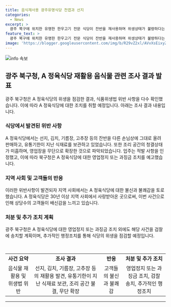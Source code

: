 ```yaml
---
title: 음식재사용 광주유명식당 천엽과 선지
categories:
  - News
excerpt: >
  광주 북구에 위치한 유명한 한우고기 전문 식당이 잔반을 재사용하며 위생상태가 불량하다는 의혹이 제기됐다. 이에 북구는 A 정육식당을 21일 현장점검하여 식품위생법 위반을 확인했고, 영업정지 또는 과징금 처분 및 검찰 송치 등의 조치를 취할 예정이다. 이로써 30년 이상 손님들의 사랑을 받아온 맛집으로 알려진 A 정육식당이 발생한 문제로 큰 관심을 끌고 있으며, 고객들의 불쾌감과 배신감을 일으키고 있다.
feature_text: >
  광주 북구에 위치한 유명한 한우고기 전문 식당이 잔반을 재사용하며 위생상태가 불량하다는 의혹이 제기됐다. 이에 북구는 A 정육식당을 21일 현장점검하여 식품위생법 위반을 확인했고, 영업정지 또는 과징금 처분 및 검찰 송치 등의 조치를 취할 예정이다. 이로써 30년 이상 손님들의 사랑을 받아온 맛집으로 알려진 A 정육식당이 발생한 문제로 큰 관심을 끌고 있으며, 고객들의 불쾌감과 배신감을 일으키고 있다.
image: 'https://blogger.googleusercontent.com/img/b/R29vZ2xl/AVvXsEixyZcFfHzMRdzZMjFBmAUKJYCLCGyLL1o632UiGVXcaFdKo_bkvkuCioo0uUKlGfBVcT3P84aROyZIXSBEx3Aw5nCQ3pTgDom1WDC4m8eifvWiAmWEEVb4x6G_l8C0QH225ldMjyaFvpxGEBGNO37VmDTDMHGhJPq73UglMfDca1-0aw/s1600/blogspot.png'
---
```


<p><img src="https://blogger.googleusercontent.com/img/b/R29vZ2xl/AVvXsEixyZcFfHzMRdzZMjFBmAUKJYCLCGyLL1o632UiGVXcaFdKo_bkvkuCioo0uUKlGfBVcT3P84aROyZIXSBEx3Aw5nCQ3pTgDom1WDC4m8eifvWiAmWEEVb4x6G_l8C0QH225ldMjyaFvpxGEBGNO37VmDTDMHGhJPq73UglMfDca1-0aw/s1600/blogspot.png" alt="info 속보" /></p>

<h2 data-ke-size="size26">광주 북구청, A 정육식당 재활용 음식물 관련 조사 결과 발표</h2>

<p data-ke-size="size16">광주 북구청은 A 정육식당의 위생을 점검한 결과, 식품위생법 위반 사항을 다수 확인했습니다. 이에 따라 A 정육식당에 대한 조치를 취할 예정입니다. 아래는 조사 결과 내용입니다.</p>

<h3>식당에서 발견된 위반 사항</h3>

<p data-ke-size="size16">A 정육식당에서는 선지, 김치, 기름장, 고추장 등의 잔반을 다른 손님상에 그대로 올려 판매하고, 유통기한이 지난 식재료를 보관하고 있었습니다. 또한 조리 공간의 청결상태가 미흡하며, 영업장을 무단으로 확장한 것으로 파악되었습니다. 업주는 적발 사항을 인정했고, 이에 따라 북구청은 A 정육식당에 대한 영업정지 또는 과징금 조치를 예고했습니다.</p>

<h3>지역 사회 및 고객들의 반응</h3>

<p data-ke-size="size16">이러한 위반사항이 발견되자 지역 사회에서는 A 정육식당에 대한 불신과 불쾌감을 토로했습니다. A 정육식당은 30년 이상 지역 사회에서 사랑받아온 곳으로써, 이번 사건으로 인해 상당수의 고객들이 배신감을 느끼고 있습니다.</p>

<h3>처분 및 추가 조치 계획</h3>

<p data-ke-size="size16">광주 북구청은 A 정육식당에 대한 영업정지 또는 과징금 조치 외에도 해당 사건을 검찰에 송치할 계획이며, 추가적인 행정조치를 통해 식당의 위생을 점검할 예정입니다.</p>

<p data-ke-size="size16">&nbsp;</p>

<table>
    <tbody>
        <tr>
            <td style="text-align: center; height: 17px;"><b>사건 요약</b></td>
            <td style="text-align: center; height: 17px;"><b>조사 결과</b></td>
            <td style="text-align: center; height: 17px;"><b>반응</b></td>
            <td style="text-align: center; height: 17px;"><b>처분 및 추가 조치</b></td>
        </tr>
        <tr>
            <td style="text-align: center; height: 17px;">음식물 재활용 및 위생법 위반</td>
            <td style="text-align: center; height: 17px;">선지, 김치, 기름장, 고추장 등의 재활용 발견, 유통기한이 지난 식재료 보관, 조리 공간 불결, 무단 확장</td>
            <td style="text-align: center; height: 17px;">고객들의 불신과 불쾌감</td>
            <td style="text-align: center; height: 17px;">영업정지 또는 과징금 조치, 검찰 송치, 추가적인 행정조치</td>
        </tr>
    </tbody>
</table>

<p><hr></p>

